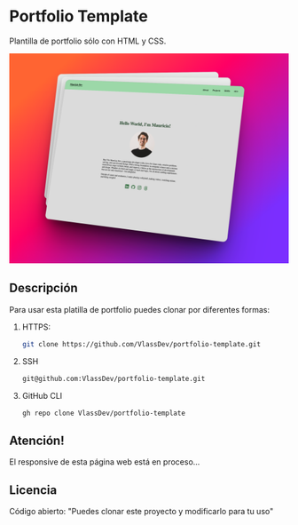 # Portfolio Template

Plantilla de portfolio sólo con HTML y CSS.

![mockup portfolio](./public/01-mockup-about.png)

## Descripción

Para usar esta platilla de portfolio puedes clonar por diferentes formas:

1. HTTPS:
   ```sh
   git clone https://github.com/VlassDev/portfolio-template.git
   ```
2. SSH
   ```sh
   git@github.com:VlassDev/portfolio-template.git
   ```
3. GitHub CLI
   ```sh
   gh repo clone VlassDev/portfolio-template
   ```

## Atención!

El responsive de esta página web está en proceso...

## Licencia

Código abierto: "Puedes clonar este proyecto y modificarlo para tu uso"
